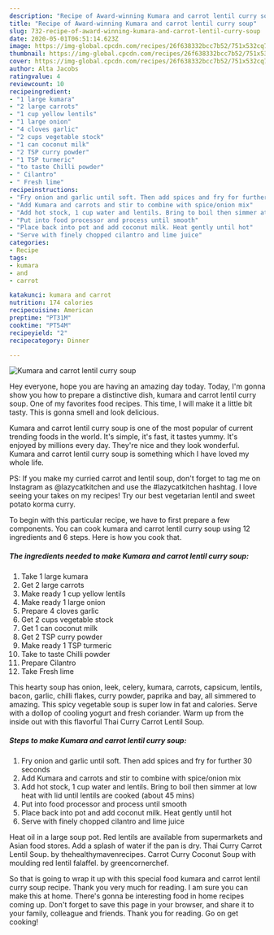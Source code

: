 ```yaml
---
description: "Recipe of Award-winning Kumara and carrot lentil curry soup"
title: "Recipe of Award-winning Kumara and carrot lentil curry soup"
slug: 732-recipe-of-award-winning-kumara-and-carrot-lentil-curry-soup
date: 2020-05-01T06:51:14.623Z
image: https://img-global.cpcdn.com/recipes/26f638332bcc7b52/751x532cq70/kumara-and-carrot-lentil-curry-soup-recipe-main-photo.jpg
thumbnail: https://img-global.cpcdn.com/recipes/26f638332bcc7b52/751x532cq70/kumara-and-carrot-lentil-curry-soup-recipe-main-photo.jpg
cover: https://img-global.cpcdn.com/recipes/26f638332bcc7b52/751x532cq70/kumara-and-carrot-lentil-curry-soup-recipe-main-photo.jpg
author: Alta Jacobs
ratingvalue: 4
reviewcount: 10
recipeingredient:
- "1 large kumara"
- "2 large carrots"
- "1 cup yellow lentils"
- "1 large onion"
- "4 cloves garlic"
- "2 cups vegetable stock"
- "1 can coconut milk"
- "2 TSP curry powder"
- "1 TSP turmeric"
- "to taste Chilli powder"
- " Cilantro"
- " Fresh lime"
recipeinstructions:
- "Fry onion and garlic until soft. Then add spices and fry for further 30 seconds"
- "Add Kumara and carrots and stir to combine with spice/onion mix"
- "Add hot stock, 1 cup water and lentils. Bring to boil then simmer at low heat with lid until lentils are cooked (about 45 mins)"
- "Put into food processor and process until smooth"
- "Place back into pot and add coconut milk. Heat gently until hot"
- "Serve with finely chopped cilantro and lime juice"
categories:
- Recipe
tags:
- kumara
- and
- carrot

katakunci: kumara and carrot 
nutrition: 174 calories
recipecuisine: American
preptime: "PT31M"
cooktime: "PT54M"
recipeyield: "2"
recipecategory: Dinner

---
```



![Kumara and carrot lentil curry soup](https://img-global.cpcdn.com/recipes/26f638332bcc7b52/751x532cq70/kumara-and-carrot-lentil-curry-soup-recipe-main-photo.jpg)

Hey everyone, hope you are having an amazing day today. Today, I'm gonna show you how to prepare a distinctive dish, kumara and carrot lentil curry soup. One of my favorites food recipes. This time, I will make it a little bit tasty. This is gonna smell and look delicious.

Kumara and carrot lentil curry soup is one of the most popular of current trending foods in the world. It's simple, it's fast, it tastes yummy. It's enjoyed by millions every day. They're nice and they look wonderful. Kumara and carrot lentil curry soup is something which I have loved my whole life.

PS: If you make my curried carrot and lentil soup, don&#39;t forget to tag me on Instagram as @lazycatkitchen and use the #lazycatkitchen hashtag. I love seeing your takes on my recipes! Try our best vegetarian lentil and sweet potato korma curry.


To begin with this particular recipe, we have to first prepare a few components. You can cook kumara and carrot lentil curry soup using 12 ingredients and 6 steps. Here is how you cook that.

<!--inarticleads1-->

##### The ingredients needed to make Kumara and carrot lentil curry soup:

1. Take 1 large kumara
1. Get 2 large carrots
1. Make ready 1 cup yellow lentils
1. Make ready 1 large onion
1. Prepare 4 cloves garlic
1. Get 2 cups vegetable stock
1. Get 1 can coconut milk
1. Get 2 TSP curry powder
1. Make ready 1 TSP turmeric
1. Take to taste Chilli powder
1. Prepare  Cilantro
1. Take  Fresh lime


This hearty soup has onion, leek, celery, kumara, carrots, capsicum, lentils, bacon, garlic, chilli flakes, curry powder, paprika and bay, all simmered to amazing. This spicy vegetable soup is super low in fat and calories. Serve with a dollop of cooling yogurt and fresh coriander. Warm up from the inside out with this flavorful Thai Curry Carrot Lentil Soup. 

<!--inarticleads2-->

##### Steps to make Kumara and carrot lentil curry soup:

1. Fry onion and garlic until soft. Then add spices and fry for further 30 seconds
1. Add Kumara and carrots and stir to combine with spice/onion mix
1. Add hot stock, 1 cup water and lentils. Bring to boil then simmer at low heat with lid until lentils are cooked (about 45 mins)
1. Put into food processor and process until smooth
1. Place back into pot and add coconut milk. Heat gently until hot
1. Serve with finely chopped cilantro and lime juice


Heat oil in a large soup pot. Red lentils are available from supermarkets and Asian food stores. Add a splash of water if the pan is dry. Thai Curry Carrot Lentil Soup. by thehealthymavenrecipes. Carrot Curry Coconut Soup with moulding red lentil falaffel. by greencornerchef. 

So that is going to wrap it up with this special food kumara and carrot lentil curry soup recipe. Thank you very much for reading. I am sure you can make this at home. There's gonna be interesting food in home recipes coming up. Don't forget to save this page in your browser, and share it to your family, colleague and friends. Thank you for reading. Go on get cooking!
